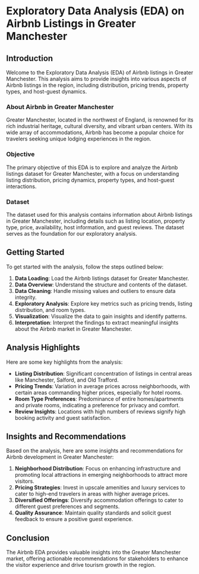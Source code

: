 # Exploratory Data Analysis (EDA) on Airbnb Listings in Greater Manchester

## Introduction

Welcome to the Exploratory Data Analysis (EDA) of Airbnb listings in Greater Manchester. This analysis aims to provide insights into various aspects of Airbnb listings in the region, including distribution, pricing trends, property types, and host-guest dynamics.

### About Airbnb in Greater Manchester

Greater Manchester, located in the northwest of England, is renowned for its rich industrial heritage, cultural diversity, and vibrant urban centers. With its wide array of accommodations, Airbnb has become a popular choice for travelers seeking unique lodging experiences in the region.

### Objective

The primary objective of this EDA is to explore and analyze the Airbnb listings dataset for Greater Manchester, with a focus on understanding listing distribution, pricing dynamics, property types, and host-guest interactions.

### Dataset

The dataset used for this analysis contains information about Airbnb listings in Greater Manchester, including details such as listing location, property type, price, availability, host information, and guest reviews. The dataset serves as the foundation for our exploratory analysis.

## Getting Started

To get started with the analysis, follow the steps outlined below:

1. **Data Loading**: Load the Airbnb listings dataset for Greater Manchester.
2. **Data Overview**: Understand the structure and contents of the dataset.
3. **Data Cleaning**: Handle missing values and outliers to ensure data integrity.
4. **Exploratory Analysis**: Explore key metrics such as pricing trends, listing distribution, and room types.
5. **Visualization**: Visualize the data to gain insights and identify patterns.
6. **Interpretation**: Interpret the findings to extract meaningful insights about the Airbnb market in Greater Manchester.

## Analysis Highlights

Here are some key highlights from the analysis:

- **Listing Distribution**: Significant concentration of listings in central areas like Manchester, Salford, and Old Trafford.
- **Pricing Trends**: Variation in average prices across neighborhoods, with certain areas commanding higher prices, especially for hotel rooms.
- **Room Type Preferences**: Predominance of entire homes/apartments and private rooms, indicating a preference for privacy and comfort.
- **Review Insights**: Locations with high numbers of reviews signify high booking activity and guest satisfaction.

## Insights and Recommendations

Based on the analysis, here are some insights and recommendations for Airbnb development in Greater Manchester:

1. **Neighborhood Distribution**: Focus on enhancing infrastructure and promoting local attractions in emerging neighborhoods to attract more visitors.
2. **Pricing Strategies**: Invest in upscale amenities and luxury services to cater to high-end travelers in areas with higher average prices.
3. **Diversified Offerings**: Diversify accommodation offerings to cater to different guest preferences and segments.
4. **Quality Assurance**: Maintain quality standards and solicit guest feedback to ensure a positive guest experience.

## Conclusion

The Airbnb EDA provides valuable insights into the Greater Manchester market, offering actionable recommendations for stakeholders to enhance the visitor experience and drive tourism growth in the region.
